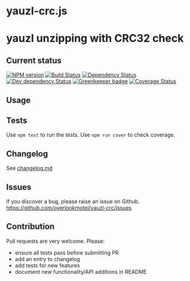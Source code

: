 # yauzl-crc.js

# yauzl unzipping with CRC32 check

## Current status

[![NPM version](https://img.shields.io/npm/v/yauzl-crc.svg)](https://www.npmjs.com/package/yauzl-crc)
[![Build Status](https://img.shields.io/travis/overlookmotel/yauzl-crc/master.svg)](http://travis-ci.org/overlookmotel/yauzl-crc)
[![Dependency Status](https://img.shields.io/david/overlookmotel/yauzl-crc.svg)](https://david-dm.org/overlookmotel/yauzl-crc)
[![Dev dependency Status](https://img.shields.io/david/dev/overlookmotel/yauzl-crc.svg)](https://david-dm.org/overlookmotel/yauzl-crc)
[![Greenkeeper badge](https://badges.greenkeeper.io/overlookmotel/yauzl-crc.svg)](https://greenkeeper.io/)
[![Coverage Status](https://img.shields.io/coveralls/overlookmotel/yauzl-crc/master.svg)](https://coveralls.io/r/overlookmotel/yauzl-crc)

## Usage

## Tests

Use `npm test` to run the tests. Use `npm run cover` to check coverage.

## Changelog

See [changelog.md](https://github.com/overlookmotel/yauzl-crc/blob/master/changelog.md)

## Issues

If you discover a bug, please raise an issue on Github. https://github.com/overlookmotel/yauzl-crc/issues

## Contribution

Pull requests are very welcome. Please:

* ensure all tests pass before submitting PR
* add an entry to changelog
* add tests for new features
* document new functionality/API additions in README
